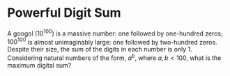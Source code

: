# Powerful Digit Sum

A googol ($10^{100}$) is a massive number: one followed by one-hundred zeros; $100^{100}$ is almost unimaginably large: one followed by two-hundred zeros. Despite their size, the sum of the digits in each number is only $1$.
Considering natural numbers of the form, $a^b$, where $a, b \lt 100$, what is the maximum digital sum?
